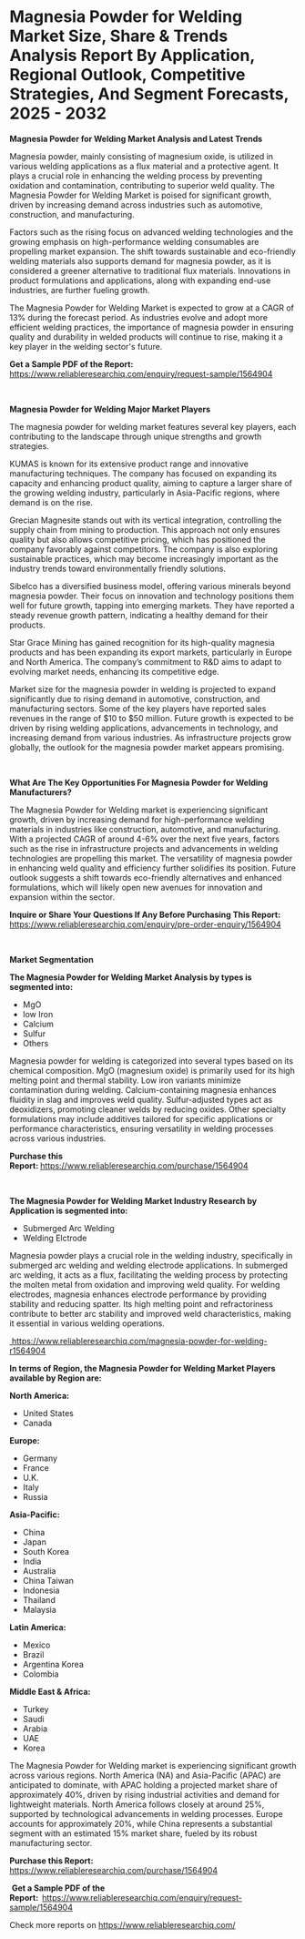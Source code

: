 <p><h1>Magnesia Powder for Welding Market Size, Share & Trends Analysis Report By Application, Regional Outlook, Competitive Strategies, And Segment Forecasts, 2025 - 2032</h1></p><p><strong>Magnesia Powder for Welding Market Analysis and Latest Trends</strong></p>
<p><p>Magnesia powder, mainly consisting of magnesium oxide, is utilized in various welding applications as a flux material and a protective agent. It plays a crucial role in enhancing the welding process by preventing oxidation and contamination, contributing to superior weld quality. The Magnesia Powder for Welding Market is poised for significant growth, driven by increasing demand across industries such as automotive, construction, and manufacturing.</p><p>Factors such as the rising focus on advanced welding technologies and the growing emphasis on high-performance welding consumables are propelling market expansion. The shift towards sustainable and eco-friendly welding materials also supports demand for magnesia powder, as it is considered a greener alternative to traditional flux materials. Innovations in product formulations and applications, along with expanding end-use industries, are further fueling growth.</p><p>The Magnesia Powder for Welding Market is expected to grow at a CAGR of 13% during the forecast period. As industries evolve and adopt more efficient welding practices, the importance of magnesia powder in ensuring quality and durability in welded products will continue to rise, making it a key player in the welding sector's future.</p></p>
<p><strong>Get a Sample PDF of the Report:&nbsp;</strong> <a href="https://www.reliableresearchiq.com/enquiry/request-sample/1564904?utm_campaign=2243&utm_medium=2&utm_source=Github&utm_content=ia&utm_term=01022025&utm_id=magnesia-powder-for-welding">https://www.reliableresearchiq.com/enquiry/request-sample/1564904</a></p>
<p>&nbsp;</p>
<p><strong>Magnesia Powder for Welding Major Market Players</strong></p>
<p><p>The magnesia powder for welding market features several key players, each contributing to the landscape through unique strengths and growth strategies. </p><p>KUMAS is known for its extensive product range and innovative manufacturing techniques. The company has focused on expanding its capacity and enhancing product quality, aiming to capture a larger share of the growing welding industry, particularly in Asia-Pacific regions, where demand is on the rise.</p><p>Grecian Magnesite stands out with its vertical integration, controlling the supply chain from mining to production. This approach not only ensures quality but also allows competitive pricing, which has positioned the company favorably against competitors. The company is also exploring sustainable practices, which may become increasingly important as the industry trends toward environmentally friendly solutions.</p><p>Sibelco has a diversified business model, offering various minerals beyond magnesia powder. Their focus on innovation and technology positions them well for future growth, tapping into emerging markets. They have reported a steady revenue growth pattern, indicating a healthy demand for their products.</p><p>Star Grace Mining has gained recognition for its high-quality magnesia products and has been expanding its export markets, particularly in Europe and North America. The company’s commitment to R&D aims to adapt to evolving market needs, enhancing its competitive edge.</p><p>Market size for the magnesia powder in welding is projected to expand significantly due to rising demand in automotive, construction, and manufacturing sectors. Some of the key players have reported sales revenues in the range of $10 to $50 million. Future growth is expected to be driven by rising welding applications, advancements in technology, and increasing demand from various industries. As infrastructure projects grow globally, the outlook for the magnesia powder market appears promising.</p></p>
<p>&nbsp;</p>
<p><strong>What Are The Key Opportunities For Magnesia Powder for Welding Manufacturers?</strong></p>
<p><p>The Magnesia Powder for Welding market is experiencing significant growth, driven by increasing demand for high-performance welding materials in industries like construction, automotive, and manufacturing. With a projected CAGR of around 4-6% over the next five years, factors such as the rise in infrastructure projects and advancements in welding technologies are propelling this market. The versatility of magnesia powder in enhancing weld quality and efficiency further solidifies its position. Future outlook suggests a shift towards eco-friendly alternatives and enhanced formulations, which will likely open new avenues for innovation and expansion within the sector.</p></p>
<p><strong>Inquire or Share Your Questions If Any Before Purchasing This Report:</strong> <a href="https://www.reliableresearchiq.com/enquiry/pre-order-enquiry/1564904?utm_campaign=2243&utm_medium=2&utm_source=Github&utm_content=ia&utm_term=01022025&utm_id=magnesia-powder-for-welding">https://www.reliableresearchiq.com/enquiry/pre-order-enquiry/1564904</a></p>
<p>&nbsp;</p>
<p><strong>Market Segmentation</strong></p>
<p><strong>The Magnesia Powder for Welding Market Analysis by types is segmented into:</strong></p>
<p><ul><li>MgO</li><li>low Iron</li><li>Calcium</li><li>Sulfur</li><li>Others</li></ul></p>
<p><p>Magnesia powder for welding is categorized into several types based on its chemical composition. MgO (magnesium oxide) is primarily used for its high melting point and thermal stability. Low iron variants minimize contamination during welding. Calcium-containing magnesia enhances fluidity in slag and improves weld quality. Sulfur-adjusted types act as deoxidizers, promoting cleaner welds by reducing oxides. Other specialty formulations may include additives tailored for specific applications or performance characteristics, ensuring versatility in welding processes across various industries.</p></p>
<p><strong>Purchase this Report:&nbsp;</strong><a href="https://www.reliableresearchiq.com/purchase/1564904?utm_campaign=2243&utm_medium=2&utm_source=Github&utm_content=ia&utm_term=01022025&utm_id=magnesia-powder-for-welding">https://www.reliableresearchiq.com/purchase/1564904</a></p>
<p>&nbsp;</p>
<p><strong>The Magnesia Powder for Welding Market Industry Research by Application is segmented into:</strong></p>
<p><ul><li>Submerged Arc Welding</li><li>Welding Elctrode</li></ul></p>
<p><p>Magnesia powder plays a crucial role in the welding industry, specifically in submerged arc welding and welding electrode applications. In submerged arc welding, it acts as a flux, facilitating the welding process by protecting the molten metal from oxidation and improving weld quality. For welding electrodes, magnesia enhances electrode performance by providing stability and reducing spatter. Its high melting point and refractoriness contribute to better arc stability and improved weld characteristics, making it essential in various welding operations.</p></p>
<p><a href="https://www.reliableresearchiq.com/magnesia-powder-for-welding-r1564904?utm_campaign=2243&utm_medium=2&utm_source=Github&utm_content=ia&utm_term=01022025&utm_id=magnesia-powder-for-welding">&nbsp;https://www.reliableresearchiq.com/magnesia-powder-for-welding-r1564904</a></p>
<p><strong>In terms of Region, the Magnesia Powder for Welding Market Players available by Region are:</strong></p>
<p>
    <p> <strong> North America: </strong>
        <ul>
            <li>United States</li>
            <li>Canada</li>
        </ul>
        </p> 
    <p> <strong> Europe: </strong>
        <ul>
            <li>Germany</li>
            <li>France</li>
            <li>U.K.</li>
            <li>Italy</li>
            <li>Russia</li>
        </ul>
        </p> 
    <p> <strong> Asia-Pacific: </strong>
        <ul>
            <li>China</li>
            <li>Japan</li>
            <li>South Korea</li>
            <li>India</li>
            <li>Australia</li>
            <li>China Taiwan</li>
            <li>Indonesia</li>
            <li>Thailand</li>
            <li>Malaysia</li>
        </ul>
        </p> 
    <p> <strong> Latin America: </strong>
        <ul>
            <li>Mexico</li>
            <li>Brazil</li>
            <li>Argentina Korea</li>
            <li>Colombia</li>
        </ul>
        </p> 
    <p> <strong> Middle East & Africa: </strong>
        <ul>
            <li>Turkey</li>
            <li>Saudi</li>
            <li>Arabia</li>
            <li>UAE</li>
            <li>Korea</li>
        </ul>
    </p>
    </p>
<p><p>The Magnesia Powder for Welding market is experiencing significant growth across various regions. North America (NA) and Asia-Pacific (APAC) are anticipated to dominate, with APAC holding a projected market share of approximately 40%, driven by rising industrial activities and demand for lightweight materials. North America follows closely at around 25%, supported by technological advancements in welding processes. Europe accounts for approximately 20%, while China represents a substantial segment with an estimated 15% market share, fueled by its robust manufacturing sector.</p></p>
<p><strong>Purchase this Report: </strong><a href="https://www.reliableresearchiq.com/purchase/1564904?utm_campaign=2243&utm_medium=2&utm_source=Github&utm_content=ia&utm_term=01022025&utm_id=magnesia-powder-for-welding">https://www.reliableresearchiq.com/purchase/1564904</a></p>
<p>&nbsp;<strong>Get a Sample PDF of the Report:&nbsp;&nbsp;</strong><a href="https://www.reliableresearchiq.com/enquiry/request-sample/1564904?utm_campaign=2243&utm_medium=2&utm_source=Github&utm_content=ia&utm_term=01022025&utm_id=magnesia-powder-for-welding">https://www.reliableresearchiq.com/enquiry/request-sample/1564904</a></p>
<p><strong></strong></p>
<p>Check more reports on <a href="https://www.reliableresearchiq.com/?utm_campaign=2243&utm_medium=2&utm_source=Github&utm_content=ia&utm_term=01022025&utm_id=magnesia-powder-for-welding">https://www.reliableresearchiq.com/</a></p>